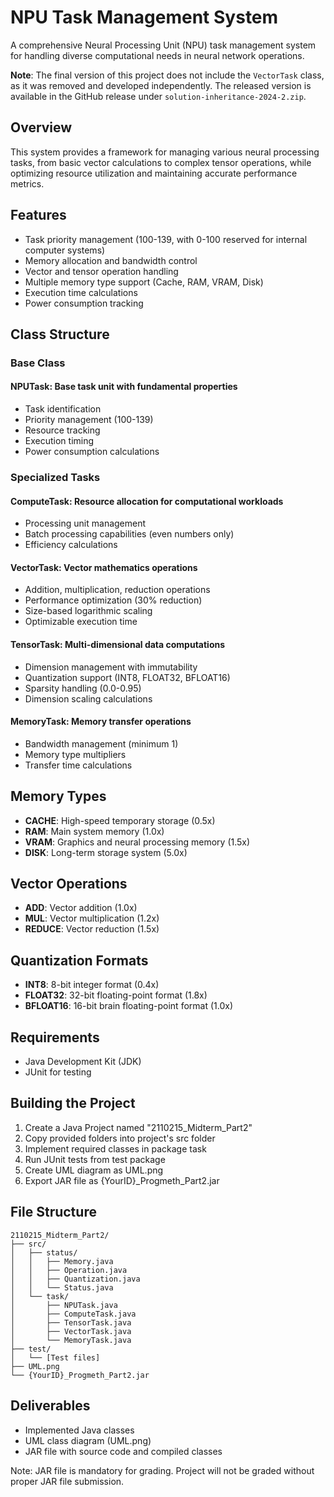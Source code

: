 # NPU Task Management System

A comprehensive Neural Processing Unit (NPU) task management system for handling diverse computational needs in neural network operations.

**Note**: The final version of this project does not include the `VectorTask` class, as it was removed and developed independently. The released version is available in the GitHub release under `solution-inheritance-2024-2.zip`.

## Overview
This system provides a framework for managing various neural processing tasks, from basic vector calculations to complex tensor operations, while optimizing resource utilization and maintaining accurate performance metrics.

## Features
- Task priority management (100-139, with 0-100 reserved for internal computer systems)
- Memory allocation and bandwidth control
- Vector and tensor operation handling
- Multiple memory type support (Cache, RAM, VRAM, Disk)
- Execution time calculations
- Power consumption tracking

## Class Structure

### Base Class
#### **NPUTask**: Base task unit with fundamental properties
- Task identification
- Priority management (100-139)
- Resource tracking
- Execution timing
- Power consumption calculations

### Specialized Tasks
#### **ComputeTask**: Resource allocation for computational workloads
- Processing unit management
- Batch processing capabilities (even numbers only)
- Efficiency calculations

#### **VectorTask**: Vector mathematics operations
- Addition, multiplication, reduction operations
- Performance optimization (30% reduction)
- Size-based logarithmic scaling
- Optimizable execution time

#### **TensorTask**: Multi-dimensional data computations
- Dimension management with immutability
- Quantization support (INT8, FLOAT32, BFLOAT16)
- Sparsity handling (0.0-0.95)
- Dimension scaling calculations

#### **MemoryTask**: Memory transfer operations
- Bandwidth management (minimum 1)
- Memory type multipliers
- Transfer time calculations

## Memory Types
- **CACHE**: High-speed temporary storage (0.5x)
- **RAM**: Main system memory (1.0x)
- **VRAM**: Graphics and neural processing memory (1.5x)
- **DISK**: Long-term storage system (5.0x)

## Vector Operations
- **ADD**: Vector addition (1.0x)
- **MUL**: Vector multiplication (1.2x)
- **REDUCE**: Vector reduction (1.5x)

## Quantization Formats
- **INT8**: 8-bit integer format (0.4x)
- **FLOAT32**: 32-bit floating-point format (1.8x)
- **BFLOAT16**: 16-bit brain floating-point format (1.0x)

## Requirements
- Java Development Kit (JDK)
- JUnit for testing

## Building the Project
1. Create a Java Project named "2110215_Midterm_Part2"
2. Copy provided folders into project's src folder
3. Implement required classes in package task
4. Run JUnit tests from test package
5. Create UML diagram as UML.png
6. Export JAR file as {YourID}_Progmeth_Part2.jar

## File Structure
```
2110215_Midterm_Part2/
├── src/
│   ├── status/
│   │   ├── Memory.java
│   │   ├── Operation.java
│   │   ├── Quantization.java
│   │   └── Status.java
│   └── task/
│       ├── NPUTask.java
│       ├── ComputeTask.java
│       ├── TensorTask.java
│       ├── VectorTask.java
│       └── MemoryTask.java
├── test/
│   └── [Test files]
├── UML.png
└── {YourID}_Progmeth_Part2.jar
```

## Deliverables
- Implemented Java classes
- UML class diagram (UML.png)
- JAR file with source code and compiled classes

Note: JAR file is mandatory for grading. Project will not be graded without proper JAR file submission.